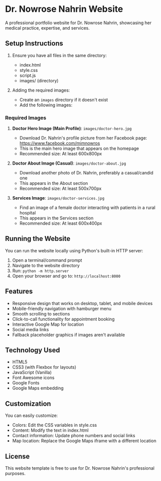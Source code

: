 # Dr. Nowrose Nahrin Website

A professional portfolio website for Dr. Nowrose Nahrin, showcasing her medical practice, expertise, and services.

## Setup Instructions

1. Ensure you have all files in the same directory:
   - index.html
   - style.css
   - script.js
   - images/ (directory)

2. Adding the required images:
   - Create an `images` directory if it doesn't exist
   - Add the following images:

### Required Images

1. **Doctor Hero Image (Main Profile)**: `images/doctor-hero.jpg`
   - Download Dr. Nahrin's profile picture from her Facebook page: https://www.facebook.com/mimnowros
   - This is the main hero image that appears on the homepage
   - Recommended size: At least 600x800px

2. **Doctor About Image (Casual)**: `images/doctor-about.jpg`
   - Download another photo of Dr. Nahrin, preferably a casual/candid one
   - This appears in the About section
   - Recommended size: At least 500x700px

3. **Services Image**: `images/doctor-services.jpg`
   - Find an image of a female doctor interacting with patients in a rural hospital
   - This appears in the Services section
   - Recommended size: At least 600x400px

## Running the Website

You can run the website locally using Python's built-in HTTP server:

1. Open a terminal/command prompt
2. Navigate to the website directory
3. Run: `python -m http.server`
4. Open your browser and go to: `http://localhost:8000`

## Features

- Responsive design that works on desktop, tablet, and mobile devices
- Mobile-friendly navigation with hamburger menu
- Smooth scrolling to sections
- Click-to-call functionality for appointment booking
- Interactive Google Map for location
- Social media links
- Fallback placeholder graphics if images aren't available

## Technology Used

- HTML5
- CSS3 (with Flexbox for layouts)
- JavaScript (Vanilla)
- Font Awesome icons
- Google Fonts
- Google Maps embedding

## Customization

You can easily customize:
- Colors: Edit the CSS variables in style.css
- Content: Modify the text in index.html
- Contact information: Update phone numbers and social links
- Map location: Replace the Google Maps iframe with a different location

## License

This website template is free to use for Dr. Nowrose Nahrin's professional purposes. 